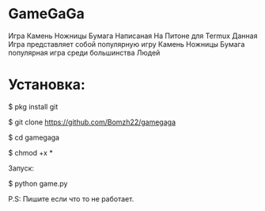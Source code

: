 # GameGaGa
Игра Камень Ножницы Бумага Написаная На Питоне для Termux
Данная Игра представляет собой популярную игру 
Камень Ножницы Бумага популярная игра среди большинства 
Людей 


# Установка:

$ pkg install git

$ git clone https://github.com/Bomzh22/gamegaga

$ cd gamegaga

$ chmod +x *

Запуск:

$ python game.py



P.S: Пишите если что то не работает.

